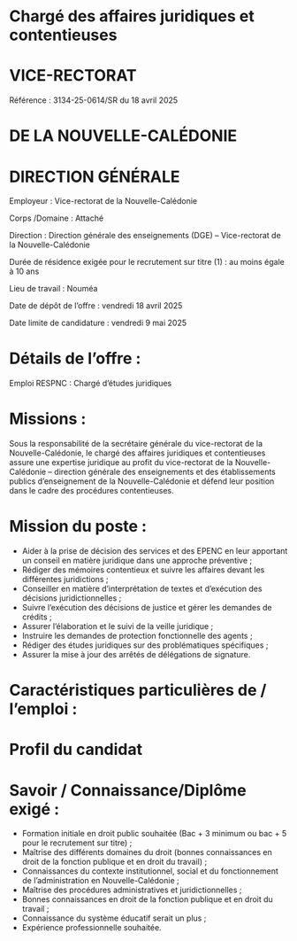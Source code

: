 # Chargé des affaires juridiques et contentieuses

# VICE-RECTORAT

Référence : 3134-25-0614/SR du 18 avril 2025

# DE LA NOUVELLE-CALÉDONIE

# DIRECTION GÉNÉRALE

Employeur : Vice-rectorat de la Nouvelle-Calédonie

Corps /Domaine : Attaché

Direction : Direction générale des enseignements (DGE) – Vice-rectorat de la Nouvelle-Calédonie

Durée de résidence exigée pour le recrutement sur titre (1) : au moins égale à 10 ans

Lieu de travail : Nouméa

Date de dépôt de l’offre : vendredi 18 avril 2025

Date limite de candidature : vendredi 9 mai 2025

# Détails de l’offre :

Emploi RESPNC : Chargé d’études juridiques

# Missions :

Sous la responsabilité de la secrétaire générale du vice-rectorat de la Nouvelle-Calédonie, le chargé des affaires juridiques et contentieuses assure une expertise juridique au profit du vice-rectorat de la Nouvelle-Calédonie – direction générale des enseignements et des établissements publics d’enseignement de la Nouvelle-Calédonie et défend leur position dans le cadre des procédures contentieuses.

# Mission du poste :

- Aider à la prise de décision des services et des EPENC en leur apportant un conseil en matière juridique dans une approche préventive ;
- Rédiger des mémoires contentieux et suivre les affaires devant les différentes juridictions ;
- Conseiller en matière d’interprétation de textes et d’exécution des décisions juridictionnelles ;
- Suivre l’exécution des décisions de justice et gérer les demandes de crédits ;
- Assurer l’élaboration et le suivi de la veille juridique ;
- Instruire les demandes de protection fonctionnelle des agents ;
- Rédiger des études juridiques sur des problématiques spécifiques ;
- Assurer la mise à jour des arrêtés de délégations de signature.

# Caractéristiques particulières de / l’emploi :

# Profil du candidat

# Savoir / Connaissance/Diplôme exigé :

- Formation initiale en droit public souhaitée (Bac + 3 minimum ou bac + 5 pour le recrutement sur titre) ;
- Maîtrise des différents domaines du droit (bonnes connaissances en droit de la fonction publique et en droit du travail) ;
- Connaissances du contexte institutionnel, social et du fonctionnement de l’administration en Nouvelle-Calédonie ;
- Maîtrise des procédures administratives et juridictionnelles ;
- Bonnes connaissances en droit de la fonction publique et en droit du travail ;
- Connaissance du système éducatif serait un plus ;
- Expérience professionnelle souhaitée.